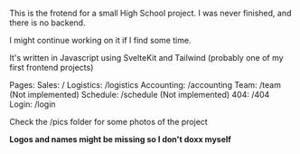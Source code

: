 This is the frotend for a  small High School project. I was never finished, and there is no backend.

I might continue working on it if I find some time.

It's written in Javascript using SvelteKit and Tailwind
(probably one of my first frontend projects)


Pages:
Sales: /
Logistics: /logistics
Accounting: /accounting
Team: /team (Not implemented)
Schedule: /schedule (Not implemented)
404: /404
Login: /login

Check the /pics folder for some photos of the project

**Logos and names might be missing so I don't doxx myself**
